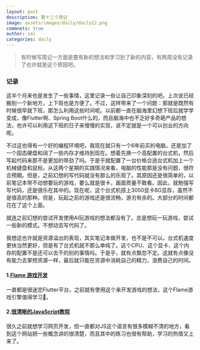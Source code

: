 ```yaml
---
layout: post
description: 第十二个周记
image: assets/images/daily/daily12.png
commnets: true
author: sal
categories: daily
---
```


> 有时候写周记一方面是要有新的想法和学习到了新的内容，有两周没有记录了也许就是这个原因吧。

### 记录
这半个月来也是发生了一些事情，这里记录一些让自己印象深刻的吧。上次说已经搬到一个新地方，上下班也是方便了。不过，这样带来了一个问题：那就是既然有时候很早就下班，那怎么利用这些时间呢。以前都一直在脑海里幻想下班后就学学变成，像Flutter啊、Spring Boot什么的，而且脑海中也不乏好多奇葩产品的想法，也许可以利用这下班的日子来慢慢的实现，说不定就是一个可以创业的方向呢。

不过这也得有一个好的编程环境吧，我现在就只有一个6年前买的电脑，还是加了一个固态硬盘和阔了一些内存才维持到现在。想着先换一个高配置的台式机，然后写起代码来那不是更加的带劲了吗。于是乎就配置了一台价格合适台式机加上一个机械键盘和鼠标。从这两个星期的实践情况来看，电脑的性能那是没有问题，很符合预期。但是，之前幻想的写代码就没有那么的乐观了。其原因还是很简单的，以前笔记本带不动想要玩的游戏，要么就是很卡，画面质量不敢看。因此，就勉强写写代码，还是很乐在其中的。现在呢，这个台式机搭上3050显卡8G显存，虽然不是很高的那种。但是，玩起之前的游戏还是很流畅，游刃有余的。大部分的时间都花在了这个上面。

就连之前幻想的尝试开发使用AI玩游戏的想法都没有了。总是想玩一玩游戏，尝试一些新的模式。不想动去写代码了。

我想这也许就是资源溢出的表现，其实笔记本做开发，也不是不可以。台式机速度更快当然更好，但是有了台式机就不那么单纯了。这个CPU、这个显卡、这个内存的配置不是还可以去干的别的事情吗。于是乎，就有点飘忽不定。这就有点像没有能力去掌控资源一样，最后就只能在资源中消耗自己的精力，浪费自己的时间。

#### 1.[Flame 游戏开发](https://link.medium.com/d4K8lFD3Frb)
一直都是很迷恋Flutter平台，之前就有使用这个来开发游戏的想法，这个Flame游戏引擎值得学习💪。


#### 2.[很清晰的JavaScript教程](https://javascript.info/)
很久之前就想学习网页开发，但一直都对JS这个语言有很多模糊不清的地方，看到这个网站把一些概念讲的很清楚，而且其中的练习也很有帮助，学习的热情又上来了。
